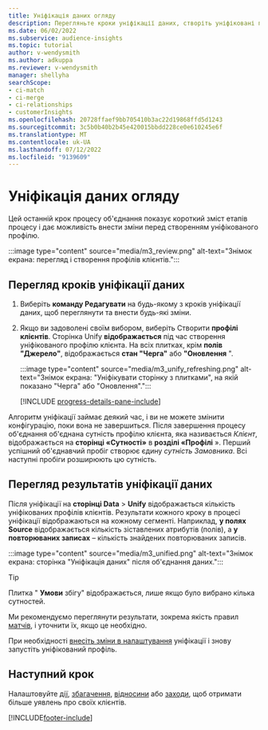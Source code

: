 ```yaml
---
title: Уніфікація даних огляду
description: Перегляньте кроки уніфікації даних, створіть уніфіковані профілі клієнтів і перегляньте результати
ms.date: 06/02/2022
ms.subservice: audience-insights
ms.topic: tutorial
author: v-wendysmith
ms.author: adkuppa
ms.reviewer: v-wendysmith
manager: shellyha
searchScope:
- ci-match
- ci-merge
- ci-relationships
- customerInsights
ms.openlocfilehash: 20728ffaef9bb705410b3ac22d19868ffd5d1243
ms.sourcegitcommit: 3c5b0b40b2b45e420015bbdd228ce0e610245e6f
ms.translationtype: MT
ms.contentlocale: uk-UA
ms.lasthandoff: 07/12/2022
ms.locfileid: "9139609"
---
```

# <a name="review-data-unification"></a>Уніфікація даних огляду

Цей останній крок процесу об'єднання показує короткий зміст етапів процесу і дає можливість внести зміни перед створенням уніфікованого профілю.

:::image type="content" source="media/m3_review.png" alt-text="Знімок екрана: перегляд і створення профілів клієнтів.":::

## <a name="review-the-data-unification-steps"></a>Перегляд кроків уніфікації даних

1. Виберіть **команду Редагувати** на будь-якому з кроків уніфікації даних, щоб переглянути та внести будь-які зміни.

1. Якщо ви задоволені своїм вибором, виберіть Створити **профілі клієнтів**. Сторінка Unify **відображається** під час створення уніфікованого профілю клієнта. На всіх плитках, крім **полів "Джерело"**, відображається **стан "Черга"** або **"Оновлення** ".

   :::image type="content" source="media/m3_unify_refreshing.png" alt-text="Знімок екрана: &quot;Уніфікувати сторінку з плитками&quot;, на якій показано &quot;Черга&quot; або &quot;Оновлення&quot;.":::

   [!INCLUDE [progress-details-pane-include](includes/progress-details-pane.md)]

Алгоритм уніфікації займає деякий час, і ви не можете змінити конфігурацію, поки вона не завершиться. Після завершення процесу об'єднання об'єднана сутність профілю клієнта, яка називається *Клієнт*, відображається на **сторінці «Сутності»** в **розділі «Профілі** ». Перший успішний об'єднавчий пробіг створює єдину *сутність Замовника*. Всі наступні пробіги розширюють цю сутність.

## <a name="review-the-results-of-data-unification"></a>Перегляд результатів уніфікації даних

Після уніфікації на **сторінці Data** > **Unify** відображається кількість уніфікованих профілів клієнтів. Результати кожного кроку в процесі уніфікації відображаються на кожному сегменті. Наприклад, **у полях Source** відображається кількість зіставлених атрибутів (полів), а **у повторюваних записах** – кількість знайдених повторюваних записів.

:::image type="content" source="media/m3_unified.png" alt-text="Знімок екрана: сторінка &quot;Уніфікація даних&quot; після об'єднання даних.":::

> [!TIP]
> Плитка " **Умови** збігу" відображається, лише якщо було вибрано кілька сутностей.

Ми рекомендуємо переглянути результати, зокрема якість правил [матчів](data-unification-update.md#manage-match-rules), і уточнити їх, якщо це необхідно.

При необхідності [внесіть зміни в налаштування](data-unification-update.md) уніфікації і знову запустіть уніфікований профіль.

## <a name="next-step"></a>Наступний крок

Налаштовуйте [дії](activities.md), [збагачення](enrichment-hub.md), [відносини](relationships.md) або [заходи](measures.md), щоб отримати більше уявлень про своїх клієнтів.

[!INCLUDE[footer-include](includes/footer-banner.md)]
